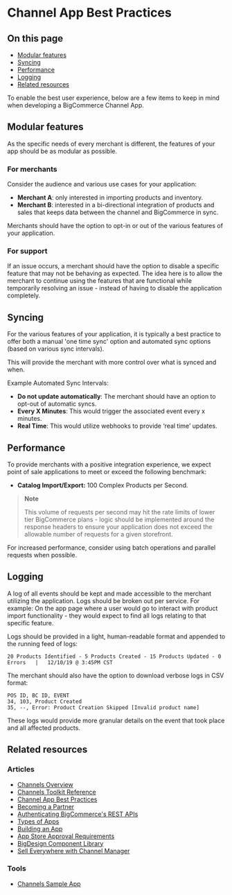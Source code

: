 # Channel App Best Practices

<!-- https://developer.bigcommerce.com/api-docs/channels/guide/channel-app-best-practices -->

<div class="otp" id="no-index">

## On this page

  - [Modular features](#modular-features)
  - [Syncing](#syncing)
  - [Performance](#performance)
  - [Logging](#logging)
  - [Related resources](#related-resources)

</div>

To enable the best user experience, below are a few items to keep in mind when developing a BigCommerce Channel App.

## Modular features

As the specific needs of every merchant is different, the features of your app should be as modular as possible.

### For merchants

Consider the audience and various use cases for your application:

- **Merchant A**: only interested in importing products and inventory.
- **Merchant B**: interested in a bi-directional integration of products and sales that keeps data between the channel and BigCommerce in sync.

Merchants should have the option to opt-in or out of the various features of your application.

### For support

If an issue occurs, a merchant should have the option to disable a specific feature that may not be behaving as expected. The idea here is to allow the merchant to continue using the features that are functional while temporarily resolving an issue - instead of having to disable the application completely.

## Syncing

For the various features of your application, it is typically a best practice to offer both a manual 'one time sync' option and automated sync options (based on various sync intervals).

This will provide the merchant with more control over what is synced and when.

Example Automated Sync Intervals:

- **Do not update automatically**: The merchant should have an option to opt-out of automatic syncs.
- **Every X Minutes**: This would trigger the associated event every x minutes.
- **Real Time**: This would utilize webhooks to provide ‘real time’ updates.

## Performance

To provide merchants with a positive integration experience, we expect point of sale applications to meet or exceed the following benchmark:

- **Catalog Import/Export:** 100 Complex Products per Second.

<!-- theme: info -->

> **Note**
>
> This volume of requests per second may hit the rate limits of lower tier BigCommerce plans - logic should be implemented around the response headers to ensure your application does not exceed the allowable number of requests for a given storefront.

For increased performance, consider using batch operations and parallel requests when possible.

## Logging

A log of all events should be kept and made accessible to the merchant utilizing the application.
Logs should be broken out per service. For example: On the app page where a user would go to interact with product import functionality - they would expect to find all logs relating to that specific feature.

Logs should be provided in a light, human-readable format and appended to the running feed of logs:

```shell
20 Products Identified - 5 Products Created - 15 Products Updated - 0 Errors   |   12/10/19 @ 3:45PM CST
```

The merchant should also have the option to download verbose logs in CSV format:

```shell
POS ID, BC ID, EVENT
34, 103, Product Created
35, --, Error: Product Creation Skipped [Invalid product name]
```

These logs would provide more granular details on the event that took place and all affected products.

## Related resources

### Articles

- [Channels Overview](https://developer.bigcommerce.com/api-docs/channels/channels-overview)
- [Channels Toolkit Reference](https://developer.bigcommerce.com/api-docs/channels-toolkit-reference)
- [Channel App Best Practices](https://developer.bigcommerce.com/api-docs/getting-started/best-practices)
- [Becoming a Partner](https://developer.bigcommerce.com/api-docs/partner/becoming-a-partner)
- [Authenticating BigCommerce's REST APIs](https://developer.bigcommerce.com/api-docs/getting-started/authentication/rest-api-authentication)
- [Types of Apps](https://developer.bigcommerce.com/api-docs/getting-started/building-apps-bigcommerce/types-of-apps)
- [Building an App](https://developer.bigcommerce.com/api-docs/getting-started/building-apps-bigcommerce/building-apps)
- [App Store Approval Requirements](https://developer.bigcommerce.com/api-docs/partner/app-store-approval-requirements)
- [BigDesign Component Library](https://developer.bigcommerce.com/big-design/?path=/story/badge--overview)
- [Sell Everywhere with Channel Manager](https://support.bigcommerce.com/s/article/Selling-Everywhere-with-Channel-Manager)

### Tools

- [Channels Sample App](https://github.com/bigcommerce/channels-app)
